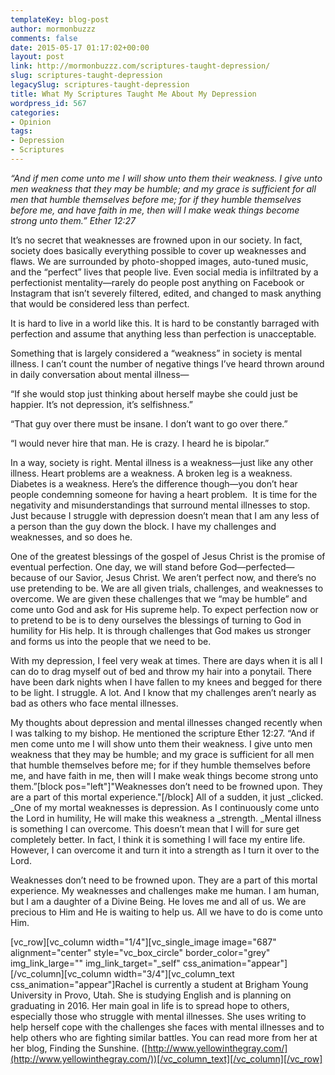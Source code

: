 ```yaml
---
templateKey: blog-post
author: mormonbuzzz
comments: false
date: 2015-05-17 01:17:02+00:00
layout: post
link: http://mormonbuzzz.com/scriptures-taught-depression/
slug: scriptures-taught-depression
legacySlug: scriptures-taught-depression
title: What My Scriptures Taught Me About My Depression
wordpress_id: 567
categories:
- Opinion
tags:
- Depression
- Scriptures
---
```


_“And if men come unto me I will show unto them their weakness. I give unto men weakness that they may be humble; and my grace is sufficient for all men that humble themselves before me; for if they humble themselves before me, and have faith in me, then will I make weak things become strong unto them.” Ether 12:27_

It’s no secret that weaknesses are frowned upon in our society. In fact, society does basically everything possible to cover up weaknesses and flaws. We are surrounded by photo-shopped images, auto-tuned music, and the “perfect” lives that people live. Even social media is infiltrated by a perfectionist mentality—rarely do people post anything on Facebook or Instagram that isn’t severely filtered, edited, and changed to mask anything that would be considered less than perfect.

It is hard to live in a world like this. It is hard to be constantly barraged with perfection and assume that anything less than perfection is unacceptable.

Something that is largely considered a “weakness” in society is mental illness. I can’t count the number of negative things I’ve heard thrown around in daily conversation about mental illness—

“If she would stop just thinking about herself maybe she could just be happier. It’s not depression, it’s selfishness.”

“That guy over there must be insane. I don’t want to go over there.”

“I would never hire that man. He is crazy. I heard he is bipolar.”

In a way, society is right. Mental illness is a weakness—just like any other illness. Heart problems are a weakness. A broken leg is a weakness. Diabetes is a weakness. Here’s the difference though—you don’t hear people condemning someone for having a heart problem.  It is time for the negativity and misunderstandings that surround mental illnesses to stop. Just because I struggle with depression doesn’t mean that I am any less of a person than the guy down the block. I have my challenges and weaknesses, and so does he.

One of the greatest blessings of the gospel of Jesus Christ is the promise of eventual perfection. One day, we will stand before God—perfected—because of our Savior, Jesus Christ. We aren’t perfect now, and there’s no use pretending to be. We are all given trials, challenges, and weaknesses to overcome. We are given these challenges that we “may be humble” and come unto God and ask for His supreme help. To expect perfection now or to pretend to be is to deny ourselves the blessings of turning to God in humility for His help. It is through challenges that God makes us stronger and forms us into the people that we need to be.

With my depression, I feel very weak at times. There are days when it is all I can do to drag myself out of bed and throw my hair into a ponytail. There have been dark nights when I have fallen to my knees and begged for there to be light. I struggle. A lot. And I know that my challenges aren’t nearly as bad as others who face mental illnesses.

My thoughts about depression and mental illnesses changed recently when I was talking to my bishop. He mentioned the scripture Ether 12:27. “And if men come unto me I will show unto them their weakness. I give unto men weakness that they may be humble; and my grace is sufficient for all men that humble themselves before me; for if they humble themselves before me, and have faith in me, then will I make weak things become strong unto them.”[block pos="left"]"Weaknesses don’t need to be frowned upon. They are a part of this mortal experience."[/block] All of a sudden, it just _clicked. _One of my mortal weaknesses is depression. As I continuously come unto the Lord in humility, He will make this weakness a _strength. _Mental illness is something I can overcome. This doesn’t mean that I will for sure get completely better. In fact, I think it is something I will face my entire life. However, I can overcome it and turn it into a strength as I turn it over to the Lord.

Weaknesses don’t need to be frowned upon. They are a part of this mortal experience. My weaknesses and challenges make me human. I am human, but I am a daughter of a Divine Being. He loves me and all of us. We are precious to Him and He is waiting to help us. All we have to do is come unto Him.

[vc_row][vc_column width="1/4"][vc_single_image image="687" alignment="center" style="vc_box_circle" border_color="grey" img_link_large="" img_link_target="_self" css_animation="appear"][/vc_column][vc_column width="3/4"][vc_column_text css_animation="appear"]Rachel is currently a student at Brigham Young University in Provo, Utah. She is studying English and is planning on graduating in 2016. Her main goal in life is to spread hope to others, especially those who struggle with mental illnesses. She uses writing to help herself cope with the challenges she faces with mental illnesses and to help others who are fighting similar battles. You can read more from her at her blog, Finding the Sunshine. ([http://www.yellowinthegray.com/](http://www.yellowinthegray.com/))[/vc_column_text][/vc_column][/vc_row]
